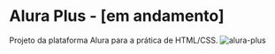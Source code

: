 # Alura Plus - [em andamento]
Projeto da plataforma Alura para a prática de HTML/CSS.
![alura-plus](https://github.com/lluanagabrieli/alura-plus/assets/85240091/6d2f17b9-176c-4b4e-bd0f-f75ccb763969)
